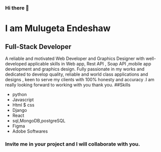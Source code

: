 ### Hi there 👋
#  I am Mulugeta Endeshaw
##  Full-Stack Developer
A reliable and motivated Web Developer and Graphics Designer with well-developed applicable skills in Web app, Rest API , Soap API ,mobile app
development and graphics design. Fully passionate in my works and dedicated to develop quality, reliable and world class 
applications and designs , keen to serve my clients with 100% honesty and accuracy .I am really looking forward to working with you thank you.
##Skills
+ python
+ Javascript
+ Html $ css
+ Django
+ React
+ sql,MongoDB,postgreSQL
+ Figma
+ Adobe Softwares

### Invite me in your project and I will collaborate with you.

<!--
**programming10000/programming10000** is a ✨ _special_ ✨ repository because its `README.md` (this file) appears on your GitHub profile.

Here are some ideas to get you started:

- 🔭 I’m currently working on ...
- 🌱 I’m currently learning ...
- 👯 I’m looking to collaborate on ...
- 🤔 I’m looking for help with ...
- 💬 Ask me about ...
- 📫 How to reach me: ...
- 😄 Pronouns: ...
- ⚡ Fun fact: ...
-->
